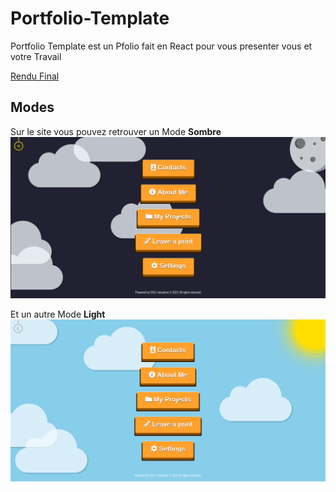 # Portfolio-Template

Portfolio Template est un Pfolio fait en React pour vous presenter vous et votre Travail

[Rendu Final](https://Portfolio-Template.raiden-56.repl.co)

## Modes

Sur le site vous pouvez retrouver un Mode **Sombre**
![Mode-1](https://github.com/Raiden-56/Portfolio-Template/blob/main/public/Site-Image-1.png)

Et un autre Mode **Light**
![Mode-2](https://github.com/Raiden-56/Portfolio-Template/blob/main/public/Site-Image-2.png "title-2")
